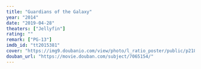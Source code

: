 ```yaml
---
title: "Guardians of the Galaxy"
year: "2014"
date: "2019-04-28"
theaters: ["Jellyfin"]
rating: ""
remark: ["PG-13"]
imdb_id: "tt2015381"
cover: "https://img9.doubanio.com/view/photo/l_ratio_poster/public/p2183582386.jpg"
douban_url: "https://movie.douban.com/subject/7065154/"
---
```

